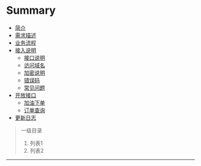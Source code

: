 # Summary

* [简介](README.md)
* [需求描述](part1/xuqiumiaoshu.md)
* [业务流程](part1/yewuliucheng.md)
* [接入说明](part1/jierushuoming.md)
    * [接口说明](part1/jiekoushuoming.md)
    * [访问域名](part1/fangwenyuming.md)
    * [加密说明](part1/jiamishuoming.md)
    * [错误码](part1/cuowuma.md)
    * [常见问题](part1/changjianwenti.md)
* [开放接口](part2/kaifangjiekou.md)
    * [加油下单](part2/jiayouxiadan.md)
    * [订单查询](part2/dingdanchaxun.md)
* [更新日志](part1/update.md)

> 一级目录
> 1. 列表1
> 2. 列表2
---
